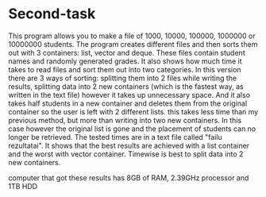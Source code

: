 # Second-task
This program allows you to make a file of 1000, 10000, 100000, 1000000 or 10000000 students. The program creates different
files and then sorts them out with 3 containers: list, vector and deque. These files contain student names and randomly generated grades.
It also shows how much time it takes to read files and sort them out into two categories. In this version there are 3 ways of sorting: splitting them into 2 files while writing the results, splitting data into 2 new containers (which is the fastest way, as written in the text file) however it takes up unnecessary space. And it also takes half students in a new container and deletes them from the original container so the user is left with 2 different lists. this takes less time than my previous method, but more than writing into two new containers. In this case however the original list is gone and the placement of students can no longer be retrieved.
The tested times are in a text file called "failu rezultatai".
It shows that the best results are achieved with a list container and the worst with vector container.
Timewise is best to split data into 2 new containers.

computer that got these results has 8GB of RAM, 2.39GHz processor and 1TB HDD
